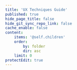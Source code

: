 ```yaml
---
title: 'UX Techniques Guide'
published: true
hide_page_title: false
hide_git_sync_repo_link: false
cache_enable: false
content:
    items: '@self.children'
    order:
        by: folder
        dir: asc
    limit: 0
protectEdit: true
---
```

